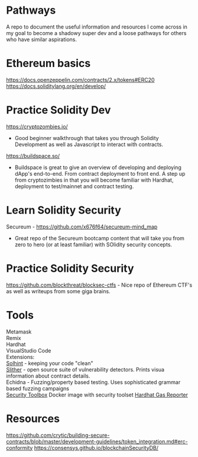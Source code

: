 # Pathways
A repo to document the useful information and resources I come across in my goal to become a shadowy super dev and a loose pathways for others who have similar aspirations.

# Ethereum basics
https://docs.openzeppelin.com/contracts/2.x/tokens#ERC20
https://docs.soliditylang.org/en/develop/

# Practice Solidity Dev
https://cryptozombies.io/ 
- Good beginner walkthrough that takes you through Solidity Development as well as Javascript to interact with contracts.

https://buildspace.so/ 
- Buildspace is great to give an overview of developing and deploying dApp's end-to-end. From contract deployment to front end. A step up from cryptozimbies in that you will become familiar with Hardhat, deployment to test/mainnet and contract testing.

# Learn Solidity Security
Secureum - https://github.com/x676f64/secureum-mind_map 
- Great repo of the Secureum bootcamp content that will take you from zero to hero (or at least familiar) with SOlidity security concepts.


# Practice Solidity Security
https://github.com/blockthreat/blocksec-ctfs - Nice repo of Ethereum CTF's as well as writeups from some giga brains.


# Tools
Metamask  
Remix  
Hardhat  
VisualStudio Code  
  Extensions:  
[Solhint](https://protofire.github.io/solhint/) - keeping your code "clean"   
[Slither](https://github.com/crytic/slither) - open source suite of vulnerability detectors. Prints visua information about contract details.  
Echidna - Fuzzing/property based testing. Uses sophisticated grammar based fuzzing campaigns  
[Security Toolbox](https://github.com/trailofbits/eth-security-toolbox) Docker image with security toolset
[Hardhat Gas Reporter](https://www.npmjs.com/package/hardhat-gas-reporter)

# Resources
https://github.com/crytic/building-secure-contracts/blob/master/development-guidelines/token_integration.md#erc-conformity
https://consensys.github.io/blockchainSecurityDB/
